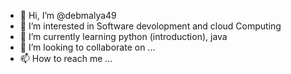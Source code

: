 - 👋 Hi, I’m @debmalya49
- 👀 I’m interested in Software devolopment and cloud Computing   
- 🌱 I’m currently learning python (introduction), java 
- 💞️ I’m looking to collaborate on ...
- 📫 How to reach me ...

<!---
debmalya49/debmalya49 is a ✨ special ✨ repository because its `README.md` (this file) appears on your GitHub profile.
You can click the Preview link to take a look at your changes.
--->
